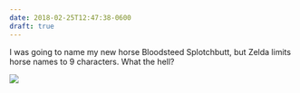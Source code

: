 ```yaml
---
date: 2018-02-25T12:47:38-0600
draft: true
---
```




I was going to name my new horse Bloodsteed Splotchbutt, but Zelda limits horse names to 9 characters. What the hell?

![](/images/2018/e40da9307d.jpg)



